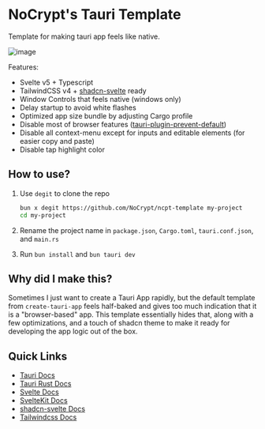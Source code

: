 # NoCrypt's Tauri Template

Template for making tauri app feels like native. 

![image](https://github.com/user-attachments/assets/805b80ca-0546-4459-a1f5-ebfa43fec2bb)

Features:

- Svelte v5 + Typescript
- TailwindCSS v4 + [shadcn-svelte](https://www.shadcn-svelte.com/) ready
- Window Controls that feels native (windows only)
- Delay startup to avoid white flashes
- Optimized app size bundle by adjusting Cargo profile
- Disable most of browser features ([tauri-plugin-prevent-default](https://github.com/ferreira-tb/tauri-plugin-prevent-default?tab=readme-ov-file#tauri-plugin-prevent-default))
- Disable all context-menu except for inputs and editable elements (for easier copy and paste)
- Disable tap highlight color

## How to use?

1. Use `degit` to clone the repo

    ```sh
    bun x degit https://github.com/NoCrypt/ncpt-template my-project
    cd my-project
    ```

2. Rename the project name in `package.json`, `Cargo.toml`, `tauri.conf.json`, and `main.rs`
3. Run `bun install` and `bun tauri dev`

## Why did I make this?

Sometimes I just want to create a Tauri App rapidly, but the default template from `create-tauri-app` feels half-baked and gives too much indication that it is a "browser-based" app. This template essentially hides that, along with a few optimizations, and a touch of shadcn theme to make it ready for developing the app logic out of the box.

## Quick Links

- [Tauri Docs](https://tauri.app/start/)
- [Tauri Rust Docs](https://docs.rs/tauri/latest/tauri/)
- [Svelte Docs](https://svelte.dev/docs/svelte/overview)
- [SvelteKit Docs](https://svelte.dev/docs/kit/introduction)
- [shadcn-svelte Docs](https://www.shadcn-svelte.com/)
- [Tailwindcss Docs](https://tailwindcss.com/)
